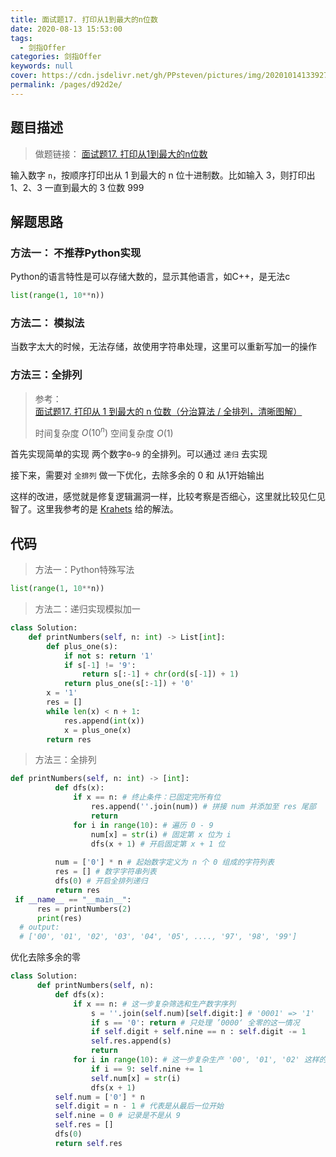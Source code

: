 ```yaml
---
title: 面试题17. 打印从1到最大的n位数
date: 2020-08-13 15:53:00
tags: 
  - 剑指Offer
categories: 剑指Offer
keywords: null
cover: https://cdn.jsdelivr.net/gh/PPsteven/pictures/img/20201014133927.png
permalink: /pages/d92d2e/
---
```


## 题目描述

> 做题链接： [面试题17. 打印从1到最大的n位数](https://leetcode-cn.com/problems/da-yin-cong-1dao-zui-da-de-nwei-shu-lcof/)
>

输入数字 `n`，按顺序打印出从 1 到最大的 n 位十进制数。比如输入 3，则打印出 1、2、3 一直到最大的 3 位数 999

<!--more-->

## 解题思路

### 方法一： 不推荐Python实现

Python的语言特性是可以存储大数的，显示其他语言，如C++，是无法c

 ```python
list(range(1, 10**n))
 ```



### 方法二： 模拟法

当数字太大的时候，无法存储，故使用字符串处理，这里可以重新写加一的操作



### 方法三：全排列

> 参考：[面试题17. 打印从 1 到最大的 n 位数（分治算法 / 全排列，清晰图解）](https://leetcode-cn.com/problems/da-yin-cong-1dao-zui-da-de-nwei-shu-lcof/solution/mian-shi-ti-17-da-yin-cong-1-dao-zui-da-de-n-wei-2/)
>
> 时间复杂度  $O(10^n)$  空间复杂度 $O(1)$

 首先实现简单的实现  两个数字`0~9` 的全排列。可以通过 `递归` 去实现

 接下来，需要对 `全排列` 做一下优化，去除多余的 0 和 从1开始输出

  这样的改进，感觉就是修复逻辑漏洞一样，比较考察是否细心，这里就比较见仁见智了。这里我参考的是 [Krahets](https://leetcode-cn.com/u/jyd/) 给的解法。

## 代码

> 方法一：Python特殊写法

```python
list(range(1, 10**n))
```



> 方法二：递归实现模拟加一

```python
class Solution:
    def printNumbers(self, n: int) -> List[int]:
        def plus_one(s):
            if not s: return '1'
            if s[-1] != '9':
                return s[:-1] + chr(ord(s[-1]) + 1)
            return plus_one(s[:-1]) + '0' 
        x = '1'
        res = []
        while len(x) < n + 1:
            res.append(int(x))
            x = plus_one(x)
        return res 
```



> 方法三：全排列

```python
def printNumbers(self, n: int) -> [int]:
          def dfs(x):
              if x == n: # 终止条件：已固定完所有位
                  res.append(''.join(num)) # 拼接 num 并添加至 res 尾部
                  return
              for i in range(10): # 遍历 0 - 9
                  num[x] = str(i) # 固定第 x 位为 i
                  dfs(x + 1) # 开启固定第 x + 1 位
          
          num = ['0'] * n # 起始数字定义为 n 个 0 组成的字符列表
          res = [] # 数字字符串列表
          dfs(0) # 开启全排列递归
          return res
 if __name__ == "__main__":
      res = printNumbers(2)
      print(res)
  # output:  
  # ['00', '01', '02', '03', '04', '05', ...., '97', '98', '99']
```

优化去除多余的零

```python
class Solution:
      def printNumbers(self, n):
          def dfs(x):
              if x == n: # 这一步复杂筛选和生产数字序列
                  s = ''.join(self.num)[self.digit:] # '0001' => '1'
                  if s == '0': return # 只处理 ’0000‘ 全零的这一情况
                  if self.digit + self.nine == n : self.digit -= 1
                  self.res.append(s)
                  return 
              for i in range(10): # 这一步复杂生产 '00', '01', '02' 这样的序列 
                  if i == 9: self.nine += 1
                  self.num[x] = str(i)
                  dfs(x + 1)
          self.num = ['0'] * n
          self.digit = n - 1 # 代表是从最后一位开始
          self.nine = 0 # 记录是不是从 9
          self.res = []
          dfs(0)
          return self.res
```

